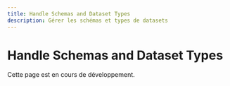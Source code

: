 ```yaml
---
title: Handle Schemas and Dataset Types
description: Gérer les schémas et types de datasets
---
```


# Handle Schemas and Dataset Types

Cette page est en cours de développement.

<!-- TODO: Ajouter le guide des schémas et types de datasets avec liens vers iApps --> 